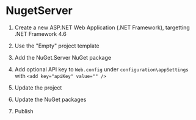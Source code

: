 # NugetServer

1. Create a new ASP.NET Web Application (.NET Framework), targetting .NET Framework 4.6

1. Use the "Empty" project template

1. Add the NuGet.Server NuGet package

1. Add optional API key to `Web.config` under `configuration\appSettings` with `<add key="apiKey" value="" />`

1. Update the project

1. Update the NuGet packages

1. Publish
